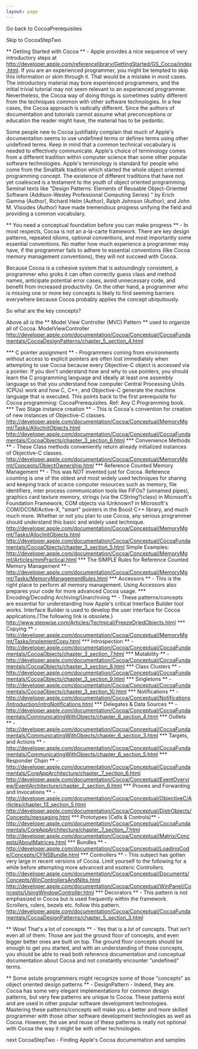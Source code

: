 ```yaml
---
layout: page
---
```


Go back to CocoaPrerequisites 

Skip to CocoaStepTwo

** Getting Started with Cocoa ** - Apple provides a nice sequence of very introductory steps at http://developer.apple.com/referencelibrary/GettingStarted/GS_Cocoa/index.html.  If you are an experienced programmer, you might be tempted to skip this information or skim through it.  That would be a mistake in most cases.  The introductory material may bore experienced programmers, and the initial trivial tutorial may not seem relevant to an experienced programmer.  Nevertheless, the Cocoa way of doing things is sometimes subtly different from the techniques common with other software technologies.  In a few cases, the Cocoa approach is radically different.  Since the authors of documentation and tutorials cannot assume what preconceptions or education the reader might have, the material has to be pedantic.

Some people new to Cocoa justifiably complain that much of Apple's documentation seems to use undefined terms or defines terms using other undefined terms.  Keep in mind that a common technical vocabulary is needed to effectively communicate.  Apple's choice of terminology comes from a different tradition within computer science than some other popular software technologies.  Apple's terminology is standard for people who come from the Smalltalk tradition which started the whole object oriented programming concept.  The existence of different traditions that have not yet coalesced is a testament to the youth of object oriented programming.  Seminal texts like "Design Patterns: Elements of Reusable Object-Oriented Software (Addison-Wesley Professional Computing Series) " by Erich Gamma (Author), Richard Helm (Author), Ralph Johnson (Author), and John M. Vlissides (Author) have made tremendous progress unifying the field and providing a common vocabulary.

** You need a conceptual foundation before you can make progress ** - In most respects, Cocoa is not an a-la-carte framework.  There are key design patterns, repeated idioms, optional conventions, and most importantly some essential conventions.  No matter how much experience a programmer may have, if the programmer fails to adhere to essential conventions (like Cocoa memory management conventions), they will not succeed with Cocoa.  

Because Cocoa is a cohesive system that is astoundingly consistent, a programmer who groks it can often correctly guess class and method names,  anticipate potential error cases, avoid unnecessary code, and benefit from increased productivity.  On the other hand, a programmer who is missing one or more key concepts is likely to find seeming barriers everywhere because Cocoa probably applies the concept ubiquitously.

So what are the key concepts?

Above all is the ** Model View Controller (MVC) Pattern ** used to organize all of Cocoa.  ModelViewController http://developer.apple.com/documentation/Cocoa/Conceptual/CocoaFundamentals/CocoaDesignPatterns/chapter_5_section_4.html


*** C pointer assignment ** - Programmers coming from environments without access to explicit pointers are often lost immediately when attempting to use Cocoa because every Objective-C object is accessed via a pointer. If you don't understand how and why to use pointers, you should learn the C programming language and ideally at least one assembly language so that you understand how computer Central Processing Units (CPUs) work and how C, C++, and Objective-C generate the machine language that is executed. This points back to the first prerequisite for Cocoa programming: CocoaPrerequisites. Ref: Any C Programming book.
*** Two Stage instance creation ** - This is Cocoa's convention for creation of new instances of Objective-C classes. http://developer.apple.com/documentation/Cocoa/Conceptual/MemoryMgmt/Tasks/AllocInitObjects.html http://developer.apple.com/documentation/Cocoa/Conceptual/CocoaFundamentals/CocoaObjects/chapter_3_section_6.html
*** Convenience Methods ** - These Class methods conveniently return already initialized instances of Objective-C classes.  http://developer.apple.com/documentation/Cocoa/Conceptual/MemoryMgmt/Concepts/ObjectOwnership.html
*** Reference Counted Memory Management ** - This was NOT invented just for Cocoa. Reference counting is one of the oldest and most widely used techniques for sharing and keeping track of scarce computer resources such as memory, file identifiers, inter process communication tools like FIFOs? (unnamed pipes), graphics card texture memory, strings (via the CString?)class) in Microsoft's Foundation Framework, COM objects via IUnknown? in Microsoft's COM/DCOM/Active-X, "smart" pointers in the Boost C++ library, and much much more. Whether or not you plan to use Cocoa, any serious programmer should understand this basic and widely used technique.  http://developer.apple.com/documentation/Cocoa/Conceptual/MemoryMgmt/Tasks/AllocInitObjects.html http://developer.apple.com/documentation/Cocoa/Conceptual/CocoaFundamentals/CocoaObjects/chapter_3_section_5.html  Simple Examples: http://developer.apple.com/documentation/Cocoa/Conceptual/MemoryMgmt/Articles/mmPractical.html
*** The SIMPLE Rules for Reference Counted Memory Management ** - http://developer.apple.com/documentation/Cocoa/Conceptual/MemoryMgmt/Tasks/MemoryManagementRules.html
*** Accessors ** - This is the right place to perform all memory management.  Using Accessors also prepares your code for more advanced Cocoa usage.
*** Encoding/Decoding Archiving/Unarchiving ** - These patterns/concepts are essential for understanding how Apple's critical Interface Builder tool works.  Interface Builder is used to develop the user interface for Cocoa applications.(The following link is obsolete.)  http://www.stepwise.com/Articles/Technical/FreezeDriedObjects.html
*** Copying ** - http://developer.apple.com/documentation/Cocoa/Conceptual/MemoryMgmt/Tasks/ImplementCopy.html
*** Introspection ** - http://developer.apple.com/documentation/Cocoa/Conceptual/CocoaFundamentals/CocoaObjects/chapter_3_section_7.html
*** Mutability ** - http://developer.apple.com/documentation/Cocoa/Conceptual/CocoaFundamentals/CocoaObjects/chapter_3_section_8.html
*** Class Clusters ** - http://developer.apple.com/documentation/Cocoa/Conceptual/CocoaFundamentals/CocoaObjects/chapter_3_section_9.html
*** Singletons ** - http://developer.apple.com/documentation/Cocoa/Conceptual/CocoaFundamentals/CocoaObjects/chapter_3_section_10.html
*** Notifications ** - http://developer.apple.com/documentation/Cocoa/Conceptual/Notifications/Introduction/introNotifications.html
*** Delegates & Data Sources ** - http://developer.apple.com/documentation/Cocoa/Conceptual/CocoaFundamentals/CommunicatingWithObjects/chapter_6_section_4.html
*** Outlets ** - http://developer.apple.com/documentation/Cocoa/Conceptual/CocoaFundamentals/CommunicatingWithObjects/chapter_6_section_3.html
*** Targets, and Actions ** -
http://developer.apple.com/documentation/Cocoa/Conceptual/CocoaFundamentals/CommunicatingWithObjects/chapter_6_section_5.html
*** Responder Chain ** - http://developer.apple.com/documentation/Cocoa/Conceptual/CocoaFundamentals/CoreAppArchitecture/chapter_7_section_6.html http://developer.apple.com/documentation/Cocoa/Conceptual/EventOverview/EventArchitecture/chapter_2_section_6.html
*** Proxies and Forwarding and Invocations ** - http://developer.apple.com/documentation/Cocoa/Conceptual/ObjectiveC/Articles/chapter_13_section_5.html
http://developer.apple.com/documentation/Cocoa/Conceptual/DistrObjects/Concepts/messaging.html 
*** Prototypes (Cells & Controls)** - http://developer.apple.com/documentation/Cocoa/Conceptual/CocoaFundamentals/CoreAppArchitecture/chapter_7_section_7.html
http://developer.apple.com/documentation/Cocoa/Conceptual/Matrix/Concepts/AboutMatrices.html
*** Bundles ** - http://developer.apple.com/documentation/Cocoa/Conceptual/LoadingCode/Concepts/CFNSBundle.html
*** Controllers ** - This subject has gotten very large in recent versions of Cocoa. Limit yourself to the following for a while before attempting more advanced and esoteric Controllers. http://developer.apple.com/documentation/Cocoa/Conceptual/Documents/Concepts/WinControllersAndNibs.html http://developer.apple.com/documentation/Cocoa/Conceptual/WinPanel/Concepts/UsingWindowController.html 
*** Decorators ** - This pattern is not emphasized in Cocoa but is used frequently within the framework.  Scrollers, rulers, bezels etc. follow this pattern. http://developer.apple.com/documentation/Cocoa/Conceptual/CocoaFundamentals/CocoaDesignPatterns/chapter_5_section_3.html 


** Wow! That's a lot of concepts ** - Yes that is a lot of concepts. That isn't even all of them. Those are just the ground floor of concepts, and even bigger better ones are built on top. The ground floor concepts should be enough to get you started, and with an understanding of those concepts, you should be able to read both reference documentation and conceptual documentation about Cocoa and not constantly encounter "undefined" terms.

** Some astute programmers might recognize some of those "concepts" as object oriented design patterns ** - DesignPattern - Indeed, they are. Cocoa has some very elegant implementations for common design patterns, but very few patterns are unique to Cocoa. These patterns exist and are used in other popular software development technologies. Mastering these patterns/concepts will make you a better and more skilled programmer with those other software development technologies as well as Cocoa. However, the use and reuse of these patterns is really not optional with Cocoa the way it might be with other technologies.

next CocoaStepTwo - Finding Apple's Cocoa documentation and samples
